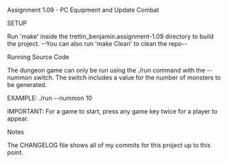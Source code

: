 Assignment 1.09 - PC Equipment and Update Combat


SETUP

Run 'make' inside the trettin_benjamin.assignment-1.09 directory to build the project. --You can also run 'make Clean' to clean the repo--

Running Source Code

The dungeon game can only be run using the ./run command with the --nummon switch. The switch includes a value for the number of monsters to be generated.

EXAMPLE: ./run --nummon 10

IMPORTANT: For a game to start, press any game key twice for a player to appear.

Notes

The CHANGELOG file shows all of my commits for this project up to this point.
